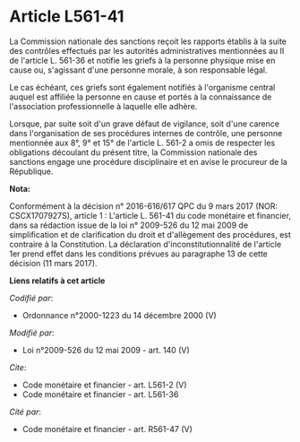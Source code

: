 # Article L561-41

La Commission nationale des sanctions reçoit les rapports établis à la suite des contrôles effectués par les autorités
administratives mentionnées au II de l'article L. 561-36 et notifie les griefs à la personne physique mise en cause ou,
s'agissant d'une personne morale, à son responsable légal. 

Le cas échéant, ces griefs sont également notifiés à l'organisme central auquel est affiliée la personne en cause et portés à
la connaissance de l'association professionnelle à laquelle elle adhère. 

Lorsque, par suite soit d'un grave défaut de vigilance, soit d'une carence dans l'organisation de ses procédures internes de
contrôle, une personne mentionnée aux 8°, 9° et 15° de l'article L. 561-2 a omis de respecter les obligations découlant du
présent titre, la Commission nationale des sanctions engage une procédure disciplinaire et en avise le procureur de la
République.

**Nota:**

Conformément à la décision n° 2016-616/617 QPC du 9 mars 2017 (NOR: CSCX1707927S), article 1 : L'article L. 561-41 du code
monétaire et financier, dans  sa rédaction issue de la loi n° 2009-526 du 12 mai 2009 de simplification et de clarification
du droit et d'allègement des procédures, est contraire à la Constitution. La déclaration d'inconstitutionnalité de l'article
1er prend effet dans les conditions prévues au paragraphe 13 de cette décision (11 mars 2017).

**Liens relatifs à cet article**

_Codifié par_:

  - Ordonnance n°2000-1223 du 14 décembre 2000 (V)

_Modifié par_:

  - Loi n°2009-526 du 12 mai 2009 - art. 140 (V)

_Cite_:

  - Code monétaire et financier - art. L561-2 (V)
  - Code monétaire et financier - art. L561-36

_Cité par_:

  - Code monétaire et financier - art. R561-47 (V)
